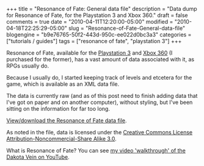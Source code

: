 +++
title = "Resonance of Fate: General data file"
description = "Data dump for Resonance of Fate, for the Playstation 3 and Xbox 360."
draft = false
comments = true
date = "2010-04-11T12:20:00-05:00"
modified = "2010-04-18T22:25:29-05:00"
slug = "Resonance-of-Fate-General-data-file"
blogengine = "b9e76765-50f2-443d-950c-ee022d0bc3a3"
categories = ["tutorials / guides"]
tags = ["resonance of fate", "playstation 3"]
+++

<p>Resonance of Fate, available for the <a rel="external" href="http://www.amazon.com/dp/B002BRYHY0?tag=strivinglifen-20">Playstation 3</a> and <a rel="external" href="http://www.amazon.com/dp/B002BRWUA8?tag=strivinglifen-20">Xbox 360</a> (I purchased for the former), has a vast amount of data associated with it, as RPGs usually do.</p>
<p>Because I usually do, I started keeping track of levels and etcetera for the game, which is available as an XML data file.</p>
<p>The data is currently raw (and as of this post need to finish adding data that I've got on paper and on another computer), without styling, but I've been sitting on the information for far too long.</p>
<p><a rel="external download" href="http://jamesrskemp.com/files/ResonanceOfFate.xml">View/download the Resonance of Fate data file</a>.</p>
<p>As noted in the file, data is licensed under the <a rel="external" href="http://creativecommons.org/licenses/by-nc-sa/3.0/">Creative Commons License Attribution-Noncommercial-Share Alike 3.0</a>.</p>
<p>What is Resonance of Fate? You can see <a rel="external" href="http://www.youtube.com/watch?v=42BbXtjs4UM&amp;feature=PlayList&amp;p=B1008E533685C01A&amp;playnext_from=PL&amp;index=0">my video 'walkthrough' of the Dakota Vein on YouTube</a>.</p>

